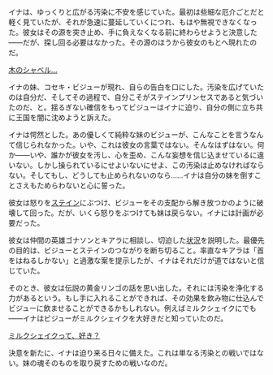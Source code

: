 <!-- title: 姉妹 -->
<!-- relationship: Family -->

イナは、ゆっくりと広がる汚染に不安を感じていた。最初は些細な厄介ごとだと軽く見ていたが、それが急速に蔓延していくにつれ、もはや無視できなくなった。彼女はその源を突き止め、手に負えなくなる前に終わらせようと決意した――だが、探し回る必要はなかった。その源のほうから彼女のもとへ現れたのだ。

[木のシャベル…](#embed:https://www.youtube.com/live/3zaM1QIff9U?feature=shared&t=4688)

イナの妹、コセキ・ビジューが現れ、自らの告白を口にした。汚染を広げていたのは自分だ、そしてその過程で、自分こそがステインプリンセスであると気づいたのだ、と。揺るぎない確信をもってビジューはイナに迫り、自分の側に立ち共に王国を闇に沈めようと訴えた。

イナは愕然とした。あの優しくて純粋な妹のビジューが、こんなことを言うなんて信じられなかった。いや、これは彼女の言葉ではない。そんなはずはない。何か――いや、誰かが彼女を汚し、心を歪め、こんな妄想を信じ込ませているに違いない。しかし操られているにせよいないにせよ、この汚染は止めなければならない。そしてもし、どうしても止められないのなら……イナは自分の妹を倒すことさえもためらわないと心に誓った。

彼女は怒りを[ステイン](https://www.youtube.com/live/3zaM1QIff9U?feature=shared&t=5066)にぶつけ、ビジューをその支配から解き放つかのように破壊して回った。だが、いくら怒りをぶつけても妹は戻らない。イナには計画が必要だった。

彼女は仲間の英雄ゴナソンとキアラに相談し、切迫した[状況](https://www.youtube.com/live/3zaM1QIff9U?feature=shared&t=7676)を説明した。最優先の目的は、ビジューとステインのつながりを断ち切ること。率直なキアラは「首をはねるしかない」と過激な案を提示したが、イナはそれだけが道ではないと信じていた。

そのとき、彼女は伝説の黄金リンゴの話を思い出した。それには汚染を浄化する力があるという。もし手に入れることができれば、その効果を飲み物に仕込んでビジューに飲ませることができるかもしれない。例えばミルクシェイクにでも――イナはビジューがミルクシェイクを大好きだと知っていたのだ。

[ミルクシェイクって、好き？](#embed:https://www.youtube.com/live/3zaM1QIff9U?feature=shared&t=8028)

決意を新たに、イナは迫り来る日々に備えた。これは単なる汚染との戦いではない。妹の魂そのものを取り戻すための戦いなのだ。
